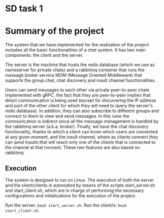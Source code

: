 # SD task 1

# Summary of the project
The system that we have implemented for the realization of the project includes all the basic functionalities of a chat system. It has two main components: the client and the server.

The server is the machine that hosts the redis database (which we use as nameserver for private chats) and a rabbitmq container that runs the message broker service MOM (Message Oriented Middleware) that supports the group chat, chat discovery and insult channel functionalities.

Users can send messages to each other via private peer-to-peer chats implemented with gRPC, the fact that they are peer-to-peer implies that direct communication is being used (except for discovering the IP address and port of the other client for which they will need to query the server's redis database).
In addition, they can also subscribe to different groups and connect to them to view and send messages. In this case the communication is indirect since all the message management is handled by the rabbitmq server (a.k.a. broker).
Finally, we have the chat discovery functionality, thanks to which a client can know which users are connected at any given moment, and the insult channel, where as clients connect they can send insults that will reach only one of the clients that is connected to the channel at that moment. These two features are also based on rabbitmq.

## Execution
The system is designed to run on Linux. The execution of both the server and the client/clients is automated by means of the scripts start_server.sh and start_client.sh, which are in charge of performing the necessary configurations and initializations for the execution of the project.

Run the server: `bash start_server.sh`.
Run the client/s: `bash start_client.sh`.



